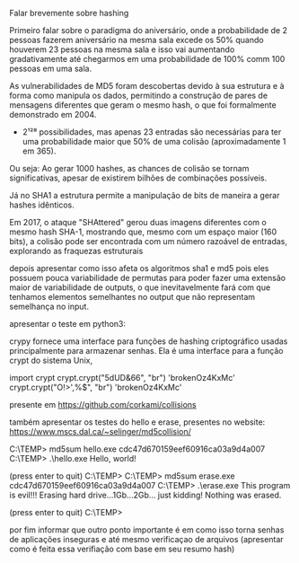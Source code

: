 Falar brevemente sobre hashing

Primeiro falar sobre o paradigma do aniversário, onde a probabilidade de 2 pessoas fazerem aniversário na mesma sala excede os 50% quando houverem 23 pessoas na mesma sala e isso vai aumentando gradativamente até chegarmos em uma probabilidade de 100% comm 100 pessoas em uma sala.

 As vulnerabilidades de MD5 foram descobertas devido à sua estrutura e à forma como manipula os dados, permitindo a construção de pares de mensagens diferentes que geram o mesmo hash, o que foi formalmente demonstrado em 2004.

- 2¹²⁸ possibilidades, mas apenas 23 entradas são necessárias para ter uma probabilidade maior que 50% de uma colisão (aproximadamente 1 em 365).

Ou seja: Ao gerar 1000 hashes, as chances de colisão se tornam significativas, apesar de existirem bilhões de combinações possíveis.

 Já no SHA1 a estrutura permite a manipulação de bits de maneira a gerar hashes idênticos.

 Em 2017, o ataque "SHAttered" gerou duas imagens diferentes com o mesmo hash SHA-1, mostrando que, mesmo com um espaço maior (160 bits), a colisão pode ser encontrada com um número razoável de entradas, explorando as fraquezas estruturais

depois apresentar como isso afeta os algoritmos sha1 e md5 pois eles possuem pouca variabilidade de permutas para poder fazer uma extensão maior de variabilidade de outputs, o que inevitavelmente fará com que tenhamos elementos semelhantes no output que não representam semelhança no input.

apresentar o teste em python3:

crypy 
fornece uma interface para funções de hashing criptográfico usadas principalmente para armazenar senhas. Ela é uma interface para a função crypt do sistema Unix, 


import crypt
crypt.crypt("5dUD&66", "br")
'brokenOz4KxMc'
crypt.crypt("O!>',%$", "br")
'brokenOz4KxMc'

presente em https://github.com/corkami/collisions

também apresentar os testes do hello e erase, presentes no website: https://www.mscs.dal.ca/~selinger/md5collision/

C:\TEMP> md5sum hello.exe
cdc47d670159eef60916ca03a9d4a007
C:\TEMP> .\hello.exe
Hello, world!

(press enter to quit)
C:\TEMP> 
C:\TEMP> md5sum erase.exe
cdc47d670159eef60916ca03a9d4a007
C:\TEMP> .\erase.exe
This program is evil!!!
Erasing hard drive...1Gb...2Gb... just kidding!
Nothing was erased.

(press enter to quit)
C:\TEMP> 

por fim informar que outro ponto importante é em como isso torna senhas de aplicações inseguras e até mesmo verificaçao de arquivos (apresentar como é feita essa verifiação com base em seu resumo hash)